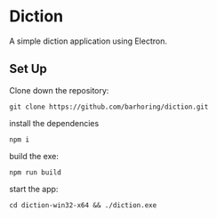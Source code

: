 # Diction

A simple diction application using Electron.

## Set Up

Clone down the repository:
```
git clone https://github.com/barhoring/diction.git
```
install the dependencies
```
npm i
```
build the exe:
```
npm run build
```
start the app:
```
cd diction-win32-x64 && ./diction.exe
```